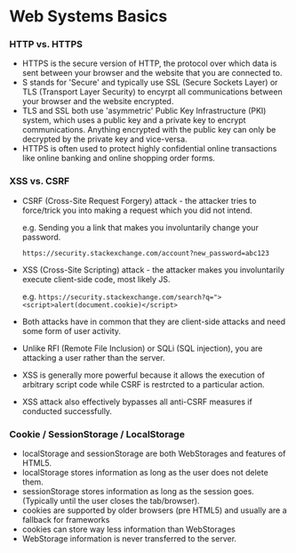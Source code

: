 # Web Systems Basics

### HTTP vs. HTTPS
- HTTPS is the secure version of HTTP, the protocol over which data is sent between your browser and the website that you are connected to.
- S stands for 'Secure' and typically use SSL (Secure Sockets Layer) or TLS (Transport Layer Security) to encyrpt all communications between your browser and the website encrypted.
- TLS and SSL both use 'asymmetric' Public Key Infrastructure (PKI) system, which uses a public key and a private key to encrypt communications. Anything encrypted with the public key can only be decrypted by the private key and vice-versa.
- HTTPS is often used to protect highly confidential online transactions like online banking and online shopping order forms.

### XSS vs. CSRF
- CSRF (Cross-Site Request Forgery) attack - the attacker tries to force/trick you into making a request which you did not intend. 
  
    e.g. Sending you a link that makes you involuntarily change your password. 

    ```https://security.stackexchange.com/account?new_password=abc123```

- XSS (Cross-Site Scripting) attack - the attacker makes you involuntarily execute client-side code, most likely JS. 

  e.g. ```https://security.stackexchange.com/search?q="><script>alert(document.cookie)</script>```

- Both attacks have in common that they are client-side attacks and need some form of user activity.
- Unlike RFI (Remote File Inclusion) or SQLi (SQL injection), you are attacking a user rather than the server.
- XSS is generally more powerful because it allows the execution of arbitrary script code while CSRF is restrcted to a particular action.
- XSS attack also effectively bypasses all anti-CSRF measures if conducted successfully.

### Cookie / SessionStorage / LocalStorage
- localStorage and sessionStorage are both WebStorages and features of HTML5.
- localStorage stores information as long as the user does not delete them.
- sessionStorage stores information as long as the session goes. (Typically until the user closes the tab/browser).
- cookies are supported by older browsers (pre HTML5) and usually are a fallback for frameworks
- cookies can store way less information than WebStorages
- WebStorage information is never transferred to the server.


